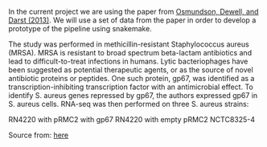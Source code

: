In the current project we are using the paper from [Osmundson, Dewell, and Darst (2013)](https://journals.plos.org/plosone/article?id=10.1371/journal.pone.0076572). We will use a set of data from the paper in order to develop a prototype of the pipeline using snakemake.

The study was performed in methicillin-resistant Staphylococcus aureus (MRSA). MRSA is resistant to broad spectrum beta-lactam antibiotics and lead to difficult-to-treat infections in humans. Lytic bacteriophages have been suggested as potential therapeutic agents, or as the source of novel antibiotic proteins or peptides. One such protein, gp67, was identified as a transcription-inhibiting transcription factor with an antimicrobial effect. To identify S. aureus genes repressed by gp67, the authors expressed gp67 in S. aureus cells. RNA-seq was then performed on three S. aureus strains:

RN4220 with pRMC2 with gp67
RN4220 with empty pRMC2
NCTC8325-4


Source from: [here](https://nbis-reproducible-research.readthedocs.io/en/course_2104/introduction/)
